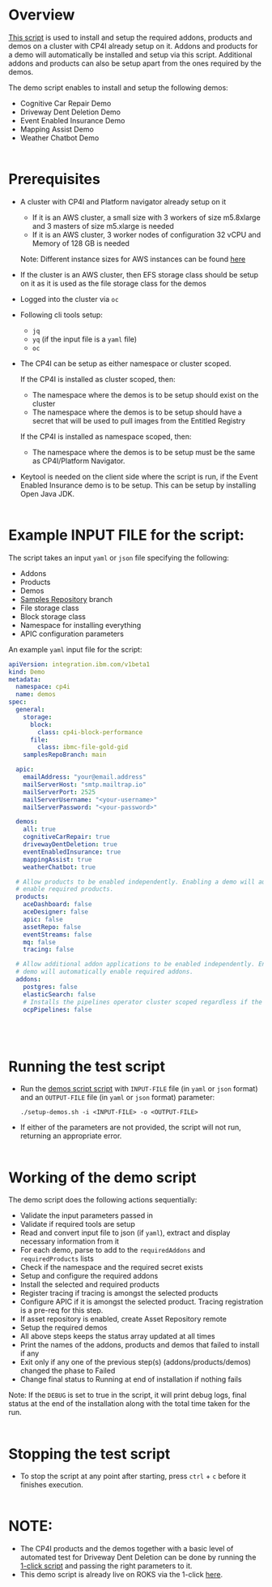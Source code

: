 # Overview
[This script](setup-demos.sh) is used to install and setup the required addons, products and demos on a cluster with CP4I already setup on it. Addons and products for a demo will automatically be installed and setup via this script. Additional addons and products can also be setup apart from the ones required by the demos.

The demo script enables to install and setup the following demos:
- Cognitive Car Repair Demo
- Driveway Dent Deletion Demo
- Event Enabled Insurance Demo
- Mapping Assist Demo
- Weather Chatbot Demo
<br /><br />

# Prerequisites
- A cluster with CP4I and Platform navigator already setup on it
  - If it is an AWS cluster, a small size with 3 workers of size m5.8xlarge and 3 masters of size m5.xlarge is needed
  - If it is an AWS cluster, 3 worker nodes of configuration 32 vCPU and Memory of 128 GB is needed

  Note: Different instance sizes for AWS instances can be found [here](https://aws.amazon.com/ec2/instance-types/)

- If the cluster is an AWS cluster, then EFS storage class should be setup on it as it is used as the file storage class for the demos
- Logged into the cluster via `oc`
- Following cli tools setup:
  - `jq`
  - `yq` (if the input file is a `yaml` file)
  - `oc`
- The CP4I can be setup as either namespace or cluster scoped.

  If the CP4I is installed as cluster scoped, then:
  - The namespace where the demos is to be setup should exist on the cluster
  - The namespace where the demos is to be setup should have a secret that will be used to pull images from the Entitled Registry

  If the CP4I is installed as namespace scoped, then:
  - The namespace where the demos is to be setup must be the same as CP4I/Platform Navigator.
- Keytool is needed on the client side where the script is run, if the Event Enabled Insurance demo is to be setup. This can be setup by installing Open Java JDK.
<br /><br />

# Example INPUT FILE for the script:
The script takes an input `yaml` or `json` file specifying the following:
  - Addons
  - Products
  - Demos
  - [Samples Repository](https://github.com/IBM/cp4i-deployment-samples) branch
  - File storage class
  - Block storage class
  - Namespace for installing everything
  - APIC configuration parameters

An example `yaml` input file for the script:
```yaml
apiVersion: integration.ibm.com/v1beta1
kind: Demo
metadata:
  namespace: cp4i
  name: demos
spec:
  general:
    storage:
      block:
        class: cp4i-block-performance
      file:
        class: ibmc-file-gold-gid
    samplesRepoBranch: main

  apic:
    emailAddress: "your@email.address"
    mailServerHost: "smtp.mailtrap.io"
    mailServerPort: 2525
    mailServerUsername: "<your-username>"
    mailServerPassword: "<your-password>"

  demos:
    all: true
    cognitiveCarRepair: true
    drivewayDentDeletion: true
    eventEnabledInsurance: true
    mappingAssist: true
    weatherChatbot: true

  # Allow products to be enabled independently. Enabling a demo will automatically
  # enable required products.
  products:
    aceDashboard: false
    aceDesigner: false
    apic: false
    assetRepo: false
    eventStreams: false
    mq: false
    tracing: false

  # Allow additional addon applications to be enabled independently. Enabling a
  # demo will automatically enable required addons.
  addons:
    postgres: false
    elasticSearch: false
    # Installs the pipelines operator cluster scoped regardless if the CP4I was setup namespace scoped
    ocpPipelines: false
```
<br /><br />

# Running the test script
- Run the [demos script script](setup-demos.sh) with `INPUT-FILE` file (in `yaml` or `json` format) and an `OUTPUT-FILE` file (in `yaml` or `json` format) parameter:
    ```
    ./setup-demos.sh -i <INPUT-FILE> -o <OUTPUT-FILE>
    ```
- If either of the parameters are not provided, the script will not run, returning an appropriate error.
<br /><br />

# Working of the demo script
The demo script does the following actions sequentially:
- Validate the input parameters passed in
- Validate if required tools are setup
- Read and convert input file to json (if `yaml`), extract and display necessary information from it
- For each demo, parse to add to the `requiredAddons` and `requiredProducts` lists
- Check if the namespace and the required secret exists
- Setup and configure the required addons
- Install the selected and required products
- Register tracing if tracing is amongst the selected products
- Configure APIC if it is amongst the selected product. Tracing registration is a pre-req for this step.
- If asset repository is enabled, create Asset Repository remote
- Setup the required demos
- All above steps keeps the status array updated at all times
- Print the names of the addons, products and demos that failed to install if any
- Exit only if any one of the previous step(s) (addons/products/demos) changed the phase to Failed
- Change final status to Running at end of installation if nothing fails

Note: If the `DEBUG` is set to true in the script, it will print debug logs, final status at the end of the installation along with the total time taken for the run.
<br /><br />

# Stopping the test script
- To stop the script at any point after starting, press `ctrl` + `c` before it finishes execution.
<br /><br />

# NOTE:
- The CP4I products and the demos together with a basic level of automated test for Driveway Dent Deletion can be done by running the [1-click script](1-click-install.sh) and passing the right parameters to it.
- This demo script is already live on ROKS via the 1-click [here](https://cloud.ibm.com/catalog/content/ibm-cp-integration-72f63273-f2f6-4e9c-8626-60fe798c57be-global).